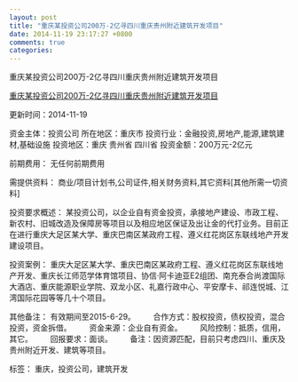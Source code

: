```yaml
---
layout: post
title: "重庆某投资公司200万-2亿寻四川重庆贵州附近建筑开发项目"
date: 2014-11-19 23:17:27 +0800
comments: true
categories: 
---
```

重庆某投资公司200万-2亿寻四川重庆贵州附近建筑开发项目

[重庆某投资公司200万-2亿寻四川重庆贵州附近建筑开发项目](http://zijin.trjcn.com/detail_90155.html)

更新时间：2014-11-19

资金主体：投资公司
所在地区：重庆市
投资行业：金融投资,房地产,能源,建筑建材,基础设施
投资地区：重庆 贵州省 四川省
投资金额：200万元-2亿元

前期费用：
无任何前期费用

需提供资料：
商业/项目计划书,公司证件,相关财务资料,其它资料[其他所需一切资料]

投资要求概述：
某投资公司，以企业自有资金投资，承接地产建设、市政工程、新农村、旧城改造及保障房等项目以及相应地区保证及出让金的代打业务。目前正在进行重庆大足区某大学、重庆巴南区某政府工程、遵义红花岗区东联线地产开发建设项目。

投资案例：
重庆大足区某大学、重庆巴南区某政府工程、遵义红花岗区东联线地产开发、重庆长江师范学体育馆项目、协信·阿卡迪亚E2组团、南充泰合尚渡国际大酒店、重庆能源职业学院、双龙小区、礼嘉行政中心、平安摩卡、祁连悦城、江湾国际花园等等几十个项目。

其他备注：
有效期间至2015-6-29。
　　合作方式：股权投资，债权投资，混合投资，资金拆借。
　　资金来源：企业自有资金。
　　风险控制：抵质，信用，其它。
　　回报要求：面谈。
　　备注：因资源匹配，目前只考虑四川、重庆及贵州附近开发、建筑等项目。

标签：
重庆，投资公司，建筑开发

